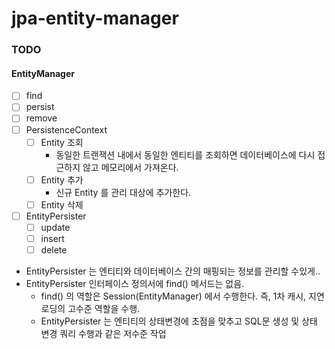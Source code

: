 # jpa-entity-manager
### TODO
#### EntityManager
- [ ] find
- [ ] persist
- [ ] remove
- [ ] PersistenceContext
    - [ ] Entity 조회
        - 동일한 트랜잭션 내에서 동일한 엔티티를 조회하면 데이터베이스에 다시 접근하지 않고 메모리에서 가져온다.
    - [ ] Entity 추가
        - 신규 Entity 를 관리 대상에 추가한다.
    - [ ] Entity 삭제
- [ ] EntityPersister
    - [ ] update
    - [ ] insert
    - [ ] delete

- EntityPersister 는 엔티티와 데이터베이스 간의 매핑되는 정보를 관리할 수있게.. 
- EntityPersister 인터페이스 정의서에 find() 메서드는 없음.
    - find() 의 역할은 Session(EntityManager) 에서 수행한다. 즉, 1차 캐시, 지연 로딩의 고수준 역할을 수행.
    - EntityPersister 는 엔티티의 상태변경에 초점을 맞추고 SQL문 생성 및 상태 변경 쿼리 수행과 같은 저수준 작업